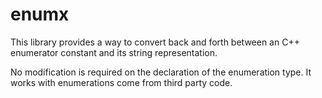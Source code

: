 # enumx

This library provides a way to convert back and forth between an C++ enumerator constant
and its string representation.

No modification is required on the declaration of the enumeration type. It works with enumerations
come from third party code.

